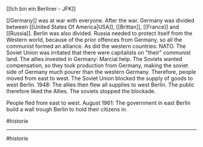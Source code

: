 [[Ich bin ein Berliner - JFK]]

[[Germany]] was at war with everyone. After the war. Germany was divided between [[United States Of America|USA]], [[Brittan]], [[France]] and [[Russia]]. Berlin was also divided. Russia needed to protect itself from the Western world, because of the prior offences from Germany, so all the communist formed an alliance. As did the western countries: NATO. The Soviet Union was irritated that there were capitalists on "their" communist land. The allies invested in Germany: Marcial help. The Soviets wanted compensation, so they took production from Germany, making the soviet side of Germany much pourer than the western Germany. Therefore, people moved from east to west. The Soviet Union blocked the supply of goods to west Berlin. 1948: The allies then flew all supplies to west Berlin. The public therefore liked the Allies. The soviets stopped the blockade.

People fled from east to west. August 1961: The government in east Berlin build a wall trough Berlin to hold their citizens in.

#historie 

---
#historie